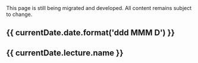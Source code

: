 <div class="alert alert-danger">
This page is still being migrated and developed. All content remains subject to change.
</div>

<html>
  <div class="container p-0">
    <div class="calendar">
      <div class="row pt-3 pb-3" *ngFor="let currentDate of calendar.dates">
        <div class="col-md-2">
          <h2>{{ currentDate.date.format('ddd MMM D') }}</h2>
        </div>
        <div class="col-md-10">
          <ng-container *ngIf="currentDate.lecture">
            <h2>{{ currentDate.lecture.name }}</h2>
          </ng-container>
        </div>
      </div>
    </div>
  </div>
</html>

